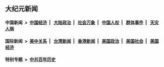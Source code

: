 ## 大纪元新闻

#### 中国新闻 &nbsp;>&nbsp; [中国经济](indexes/ncid283/README.md?08020045) &nbsp;| &nbsp; [大陆政治](indexes/ncid277/README.md?08020045) &nbsp;| &nbsp; [社会万象](indexes/ncid282/README.md?08020045) &nbsp;| &nbsp; [中国人权](indexes/ncid278/README.md?08020045) &nbsp;| &nbsp; [群体事件](indexes/ncid279/README.md?08020045) &nbsp;| &nbsp; [天灾人祸](indexes/ncid280/README.md?08020045)

#### 国际新闻 &nbsp;>&nbsp; [美中关系](indexes/nf1412576/README.md?08020045) &nbsp;| &nbsp; [台湾新闻](indexes/ncid1349361/README.md?08020045) &nbsp;| &nbsp; [香港新闻](indexes/ncid1349362/README.md?08020045) &nbsp;| &nbsp; [美国政治](indexes/ncid1078159/README.md?08020045) &nbsp;| &nbsp; [美国社会](indexes/ncid1078160/README.md?08020045) &nbsp;| &nbsp; [美国经济](indexes/ncid1078158/README.md?08020045)

#### 特别专题 &nbsp;>&nbsp; [中共百年历史](https://github.com/easy2view/epoch-special/blob/master/README.md?08020045)  
